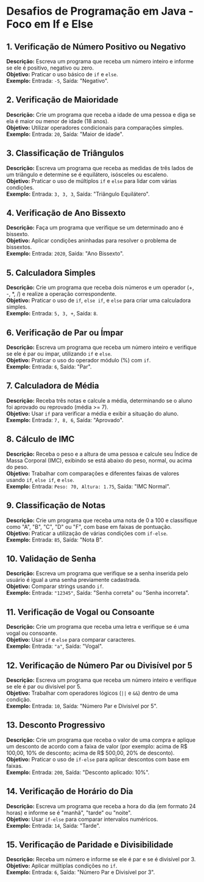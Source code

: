 
# Desafios de Programação em Java - Foco em If e Else

## 1. Verificação de Número Positivo ou Negativo
**Descrição:** Escreva um programa que receba um número inteiro e informe se ele é positivo, negativo ou zero.  
**Objetivo:** Praticar o uso básico de `if` e `else`.  
**Exemplo:** Entrada: `-5`, Saída: "Negativo".

## 2. Verificação de Maioridade
**Descrição:** Crie um programa que receba a idade de uma pessoa e diga se ela é maior ou menor de idade (18 anos).  
**Objetivo:** Utilizar operadores condicionais para comparações simples.  
**Exemplo:** Entrada: `20`, Saída: "Maior de idade".

## 3. Classificação de Triângulos
**Descrição:** Escreva um programa que receba as medidas de três lados de um triângulo e determine se é equilátero, isósceles ou escaleno.  
**Objetivo:** Praticar o uso de múltiplos `if` e `else` para lidar com várias condições.  
**Exemplo:** Entrada: `3, 3, 3`, Saída: "Triângulo Equilátero".

## 4. Verificação de Ano Bissexto
**Descrição:** Faça um programa que verifique se um determinado ano é bissexto.  
**Objetivo:** Aplicar condições aninhadas para resolver o problema de bissextos.  
**Exemplo:** Entrada: `2020`, Saída: "Ano Bissexto".

## 5. Calculadora Simples
**Descrição:** Crie um programa que receba dois números e um operador (+, -, *, /) e realize a operação correspondente.  
**Objetivo:** Praticar o uso de `if`, `else if`, e `else` para criar uma calculadora simples.  
**Exemplo:** Entrada: `5, 3, +`, Saída: `8`.

## 6. Verificação de Par ou Ímpar
**Descrição:** Escreva um programa que receba um número inteiro e verifique se ele é par ou ímpar, utilizando `if` e `else`.  
**Objetivo:** Praticar o uso do operador módulo (%) com `if`.  
**Exemplo:** Entrada: `6`, Saída: "Par".

## 7. Calculadora de Média
**Descrição:** Receba três notas e calcule a média, determinando se o aluno foi aprovado ou reprovado (média >= 7).  
**Objetivo:** Usar `if` para verificar a média e exibir a situação do aluno.  
**Exemplo:** Entrada: `7, 8, 6`, Saída: "Aprovado".

## 8. Cálculo de IMC
**Descrição:** Receba o peso e a altura de uma pessoa e calcule seu Índice de Massa Corporal (IMC), exibindo se está abaixo do peso, normal, ou acima do peso.  
**Objetivo:** Trabalhar com comparações e diferentes faixas de valores usando `if`, `else if`, e `else`.  
**Exemplo:** Entrada: `Peso: 70, Altura: 1.75`, Saída: "IMC Normal".

## 9. Classificação de Notas
**Descrição:** Crie um programa que receba uma nota de 0 a 100 e classifique como "A", "B", "C", "D" ou "F", com base em faixas de pontuação.  
**Objetivo:** Praticar a utilização de várias condições com `if-else`.  
**Exemplo:** Entrada: `85`, Saída: "Nota B".

## 10. Validação de Senha
**Descrição:** Escreva um programa que verifique se a senha inserida pelo usuário é igual a uma senha previamente cadastrada.  
**Objetivo:** Comparar strings usando `if`.  
**Exemplo:** Entrada: `"12345"`, Saída: "Senha correta" ou "Senha incorreta".

## 11. Verificação de Vogal ou Consoante
**Descrição:** Crie um programa que receba uma letra e verifique se é uma vogal ou consoante.  
**Objetivo:** Usar `if` e `else` para comparar caracteres.  
**Exemplo:** Entrada: `"a"`, Saída: "Vogal".

## 12. Verificação de Número Par ou Divisível por 5
**Descrição:** Escreva um programa que receba um número inteiro e verifique se ele é par ou divisível por 5.  
**Objetivo:** Trabalhar com operadores lógicos (`||` e `&&`) dentro de uma condição.  
**Exemplo:** Entrada: `10`, Saída: "Número Par e Divisível por 5".

## 13. Desconto Progressivo
**Descrição:** Crie um programa que receba o valor de uma compra e aplique um desconto de acordo com a faixa de valor (por exemplo: acima de R$ 100,00, 10% de desconto; acima de R$ 500,00, 20% de desconto).  
**Objetivo:** Praticar o uso de `if-else` para aplicar descontos com base em faixas.  
**Exemplo:** Entrada: `200`, Saída: "Desconto aplicado: 10%".

## 14. Verificação de Horário do Dia
**Descrição:** Escreva um programa que receba a hora do dia (em formato 24 horas) e informe se é "manhã", "tarde" ou "noite".  
**Objetivo:** Usar `if-else` para comparar intervalos numéricos.  
**Exemplo:** Entrada: `14`, Saída: "Tarde".

## 15. Verificação de Paridade e Divisibilidade
**Descrição:** Receba um número e informe se ele é par e se é divisível por 3.  
**Objetivo:** Aplicar múltiplas condições no `if`.  
**Exemplo:** Entrada: `6`, Saída: "Número Par e Divisível por 3".
